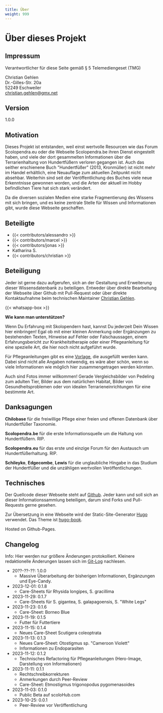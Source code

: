 ```yaml
---
title: Über
weight: 999
---
```


# Über dieses Projekt

## Impressum

Verantwortlicher für diese Seite gemäß § 5 Telemediengeset (TMG)

Christian Gehlen  
Dr.-Gilles-Str. 20a  
52249 Eschweiler  
[christian.gehlen@gmx.net](mailto:christian.gehlen@gmx.net)

## Version

1.0.0

## Motivation

Dieses Projekt ist entstanden, weil einst wertvolle Resourcen wie das Forum Scolopendra.eu oder die Webseite Scolopendra.be ihren Dienst eingestellt haben, und viele der dort gesammelten Informationen über die Terrarienhaltung von Hundertfüßern verloren gegangen ist. Auch das seither erschienene Buch "Hundertfüßer" (2013, Kronmüller) ist nicht mehr im Handel erhältlich, eine Neuauflage zum aktuellen Zeitpunkt nicht absehbar. Weiterhin sind seit der Veröffentlichung des Buches viele neue Erkenntnisse gewonnen worden, und die Arten der aktuell im Hobby befindlichen Tiere hat sich stark verändert.  

Da die diversen sozialen Medien eine starke Fragmentierung des Wissens mit sich bringen, und es keine zentrale Stelle für Wissen und Informationen gibt, wurde diese Webseite geschaffen.

## Beteiligte

- {{< contributors/alessandro >}}
- {{< contributors/marcel >}}
- {{< contributors/jonas >}}
- Katharina S.
- {{< contributors/christian >}}
<!--- Marcel Kettermann -->

## Beteiligung

Jeder ist gerne dazu aufgerufen, sich an der Gestaltung und Erweiterung dieser Wissensdatenbank zu beteiligen. Entweder über direkte Bearbeitung der Webseite über Github mit Pull-Request oder über direkte Kontaktaufnahme beim technischen Maintainer [Christian Gehlen](mailto:christian.gehlen@gmx.net).

{{< whatsapp-box >}}

**Wie kann man unterstützen?**

Wenn Du Erfahrung mit Skolopendern hast, kannst Du jederzeit Dein Wissen hier einbringen! Egal ob mit einer kleinen Anmerkung oder Ergänzungen zu bestehenden Texten, Hinweise auf Fehler oder Falschaussagen, einem Erfahrungsbericht zur Krankheitstherapie oder einer Pflegeanleitung für eine spezielle Art, die hier noch nicht aufgeführt wurde.

Für Pflegeanleitungen gibt es eine [Vorlage](/caresheets/template/), die ausgefüllt werden kann. Dabei sind nicht alle Angaben notwendig, es wäre aber schön, wenn so viele Informationen wie möglich hier zusammengetragen werden könnten.

Auch sind Fotos immer willkommen! Gerade Vergleichsbilder von Pedeling zum adulten Tier, Bilder aus dem natürlichen Habitat, Bilder von Gesundheitsproblemen oder von idealen Terrarieneinrichtungen für eine bestimmte Art.

## Danksagungen

**Chilobase** für die freiwillige Pflege einer freien und offenen Datenbank über Hundertfüßer Taxonomie.

**Scolopendra.be** für die erste Informationsquelle um die Haltung von Hundertfüßern. RIP.

**Scolopendra.eu** für das erste und einzige Forum für den Austausch um Hundertfüßerhaltung. RIP.

**Schileyko**, **Edgecombe**, **Lewis** für die unglaubliche Hingabe in das Studium der Hundertfüßer und die unzähligen wertvollen Veröffentlichungen.

## Technisches 

Der Quellcode dieser Webseite steht auf [Github](https://github.com/christhulhu/acab). Jeder kann und soll sich an dieser Informationssammlung beteiligen, darum sind Forks und Pull-Requests gerne gesehen.

Zur Übersetzung in eine Webseite wird der Static-Site-Generator [Hugo](https://gohugo.io) verwendet. Das Theme ist [hugo-book](https://github.com/alex-shpak/hugo-book).

Hosted on Github-Pages.

## Changelog

Info: Hier werden nur größere Änderungen protokolliert. Kleinere redaktionelle Änderungen lassen sich im [Git-Log](https://github.com/christhulhu/scolohub.com/commits/main) nachlesen.

* 20??-??-??: 1.0.0
  * Massive Überarbeitung der bisherigen Informationen, Ergänzungen und Eye-Candy.
* 2023-12-01: 0.1.8
  * Care-Sheets für Rhysida longipes, S. gracillima
* 2023-11-29: 0.1.7
  * Care-Sheets für S. gigantea, S. galapagoensis, S. "White Legs"
* 2023-11-23: 0.1.6
  * Care-Sheet: Borneo Blue
* 2023-11-19: 0.1.5
  * Futter für Futtertiere
* 2023-11-15: 0.1.4
  * Neues Care-Sheet Scutigera coleoptrata
* 2023-11-13: 0.1.3
  * Neues Care-Sheet: Otostigmus sp. "Cameroon Violett"
  * Informationen zu Endoparasiten
* 2023-11-12: 0.1.2
  * Technisches Refactoring für Pflegeanleitungen (Hero-Image, Darstellung von Informationen)
* 2023-11-11: 0.1.1
  * Rechtschreibkorrekturen
  * Anmerkungen durch Peer-Review
  * Care-Sheet: Etmostigmus trigonopodus pygomenasoides
* 2023-11-03: 0.1.0
  * Public Beta auf scoloHub.com
* 2023-10-25: 0.0.1
  * Peer-Review vor Veröffentlichung
